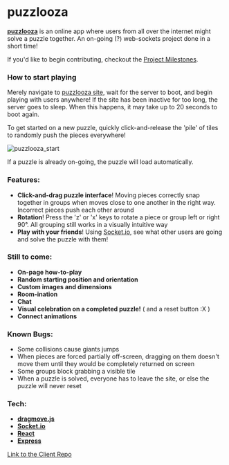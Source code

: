 # puzzlooza

**[puzzlooza](https://greymatteor.github.io/puzzlooza-ui/)** is an online app where users from all over the internet might solve a puzzle together. An on-going (?) web-sockets project done in a short time!

If you'd like to begin contributing, checkout the [Project Milestones](https://github.com/GreyMatteOr/puzzlooza-host/milestones).

### How to start playing
Merely navigate to [puzzlooza site](https://greymatteor.github.io/puzzlooza-ui/), wait for the server to boot, and begin playing with users anywhere! If the site has been inactive for too long, the server goes to sleep. When this happens, it may take up to 20 seconds to boot again.

To get started on a new puzzle, quickly click-and-release the 'pile' of tiles to randomly push the pieces everywhere!

![puzzlooza_start](https://user-images.githubusercontent.com/65369751/103509051-1a74ab00-4e17-11eb-9947-a18e63f77f34.gif)

If a puzzle is already on-going, the puzzle will load automatically.

### Features:
 - **Click-and-drag puzzle interface**! Moving pieces correctly snap together in groups when moves close to one another in the right way. Incorrect pieces push each other around
 - **Rotation**! Press the 'z' or 'x' keys to rotate a piece or group left or right 90°. All grouping still works in a visually intuitive way
 - **Play with your friends**! Using [Socket.io](https://socket.io), see what other users are going and solve the puzzle with them!

### Still to come:
 - **On-page how-to-play**
 - **Random starting position and orientation**
 - **Custom images and dimensions**
 - **Room-ination**
 - **Chat**
 - **Visual celebration on a completed puzzle!** ( and a reset button :X )
 - **Connect animations**

### Known Bugs:
 - Some collisions cause giants jumps
 - When pieces are forced partially off-screen, dragging on them doesn't move them until they would be completely returned on screen
 - Some groups block grabbing a visible tile
 - When a puzzle is solved, everyone has to leave the site, or else the puzzle will never reset

### Tech:
 - **[dragmove.js](https://github.com/knadh/dragmove.js)**
 - **[Socket.io](https://socket.io)**
 - **[React](https://reactjs.org)**
 - **[Express](http://expressjs.com)**


 [Link to the Client Repo](https://github.com/GreyMatteOr/puzzlooza-host/)
